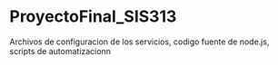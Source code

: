 # ProyectoFinal_SIS313
Archivos de configuracion de los servicios, codigo fuente de node.js, scripts de automatizacionn
